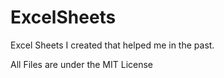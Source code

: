 # ExcelSheets
Excel Sheets I created that helped me in the past.

All Files are under the MIT License

